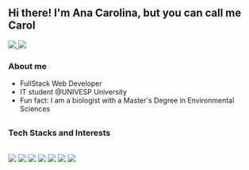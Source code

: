 ## Hi there! I'm Ana Carolina, but you can call me Carol
<div> 
  <a href="mailto:w.anapereira@gmail.com" alt="gmail" target="_blank">
  <img src="https://img.shields.io/badge/-Gmail-EA4335?style=plastic&labelColor=EA4335&logo=gmail&logoColor=white&link=mailto:w.anapereira@gmail.com" />
  </a>
  
  <a href="https://www.linkedin.com/in/wanapereira/" alt="LinkedIn" target="_blank">
  <img src="https://img.shields.io/badge/-Linkedin-0A66C2?style=plastic&labelColor=0A66C2&logo=linkedin&logoColor=white&link=https://www.linkedin.com/in/wanapereira/" />
  </a>
</div>

### About me
* FullStack Web Developer
* IT student @UNIVESP University 
* Fun fact: I am a biologist with a Master's Degree in Environmental Sciences

##

### Tech Stacks and Interests
<div style="display: inline_block"><br>
  <img src="https://img.shields.io/badge/Java-ED8B00?style=for-the-badge&logo=java&logoColor=white"/>
  <img src="https://img.shields.io/badge/JavaScript-F7DF1E?style=for-the-badge&logo=javascript&logoColor=black" />  
  <img src="https://img.shields.io/badge/PostgreSQL-4169E1?style=for-the-badge&logo=PostgreSQL&logoColor=white" />
  <img src="https://img.shields.io/badge/Node.Js-339933?style=for-the-badge&logo=Node.Js&logoColor=white" />
  <img src="https://img.shields.io/badge/React-61DAFB?style=for-the-badge&logo=React&logoColor=black" />
  <img src="https://img.shields.io/badge/HTML5-E34F26?style=for-the-badge&logo=html5&logoColor=white" />
  <img src="https://img.shields.io/badge/CSS-1572B6?style=for-the-badge&logo=css3&logoColor=white" />  
 </div>

##


  
  
  
<!--
<div>
  <a href="https://github.com/anacapx">
  <img height="150em" src="https://github-readme-stats.vercel.app/api?username=anacapx&show_icons=true&theme=chartreuse-dark&include_all_commits=true&count_private=true"/>
  <img height="150em" src="https://github-readme-stats.vercel.app/api/top-langs/?username=anacapx&layout=compact&langs_count=7&theme=chartreuse-dark"/>
</div>

<img title="JavaScript" align="center" alt="Js" height="30" width="40" src="https://raw.githubusercontent.com/devicons/devicon/master/icons/javascript/javascript-plain.svg">
  <img title="PostgreSQL" align="center" alt="postgreSQL" height="30" width="40" src="https://raw.githubusercontent.com/devicons/devicon/master/icons/postgresql/postgresql-original.svg"> 
  <img title="Node.js" align="center" alt="Nodejs" height="30" width="40" src="https://raw.githubusercontent.com/devicons/devicon/master/icons/nodejs/nodejs-original.svg">
  <img title="React" align="center" alt="React" height="30" width="40" src="https://raw.githubusercontent.com/devicons/devicon/master/icons/react/react-original.svg">
  <img title="HTML" align="center" alt="HTML" height="30" width="40" src="https://raw.githubusercontent.com/devicons/devicon/master/icons/html5/html5-original.svg">
  <img title="CSS" align="center" alt="CSS" height="30" width="40" src="https://raw.githubusercontent.com/devicons/devicon/master/icons/css3/css3-original.svg">  
### Stats
<div>
  <a href="https://github.com/CarolAmaral">
  <img height="180em" src="https://github-readme-stats.vercel.app/api?username=CarolAmaral&show_icons=true&theme=chartreuse-dark&include_all_commits=true&count_private=true"/>
  <img height="180em" src="https://github-readme-stats.vercel.app/api/top-langs/?username=CarolAmaral&layout=compact&langs_count=7&theme=chartreuse-dark"/>
</div>

### Contributions
![Snake animation](https://github.com/CarolAmaral/CarolAmaral/blob/output/github-contribution-grid-snake.svg)

##

### Stats
<div>
  <a href="https://github.com/CarolAmaral">
  <img height="180em" src="https://github-readme-stats.vercel.app/api?username=CarolAmaral&show_icons=true&theme=chartreuse-dark&include_all_commits=true&count_private=true"/>
  <img height="180em" src="https://github-readme-stats.vercel.app/api/top-langs/?username=CarolAmaral&layout=compact&langs_count=7&theme=chartreuse-dark"/>
</div>
- 🔭 I’m currently working on ...
- 👯 I’m looking to collaborate on ...
- 🤔 I’m looking for help with ...
- 💬 Ask me about ...
- 📫 How to reach me: ...
- 😄 Pronouns: ...

-->
